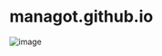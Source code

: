 # managot.github.io
![image](https://github.com/user-attachments/assets/9352820e-7d10-4cae-bba2-cb31e11b7339)
